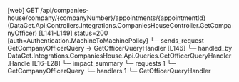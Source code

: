 [web] GET /api/companies-house/company/{companyNumber}/appointments/{appointmentId}  (DataGet.Api.Controllers.Integrations.CompaniesHouseController.GetCompanyOfficer)  [L141–L149] status=200 [auth=Authentication.MachineToMachinePolicy]
  └─ sends_request GetCompanyOfficerQuery -> GetOfficerQueryHandler [L146]
    └─ handled_by DataGet.Integrations.CompaniesHouse.Api.Queries.GetOfficerQueryHandler.Handle [L16–L28]
  └─ impact_summary
    └─ requests 1
      └─ GetCompanyOfficerQuery
    └─ handlers 1
      └─ GetOfficerQueryHandler


